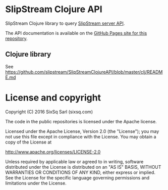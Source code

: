 # SlipStream Clojure API

SlipStream Clojure library to query [SlipStream server API][ss-api].

The API documentation is available on the [GitHub Pages site for this
repository][gh-pages].

## Clojure library

See https://github.com/slipstream/SlipStreamClojureAPI/blob/master/clj/README.md

# License and copyright

Copyright (C) 2016 SixSq Sarl (sixsq.com)

The code in the public repositories is licensed under the Apache
license.

Licensed under the Apache License, Version 2.0 (the "License"); you
may not use this file except in compliance with the License.  You may
obtain a copy of the License at

http://www.apache.org/licenses/LICENSE-2.0

Unless required by applicable law or agreed to in writing, software
distributed under the License is distributed on an "AS IS" BASIS,
WITHOUT WARRANTIES OR CONDITIONS OF ANY KIND, either express or
implied.  See the License for the specific language governing
permissions and limitations under the License.

[gh-pages]: https://slipstream.github.com/SlipStreamClojureAPI 
[ss-api]: http://ssapi.sixsq.com/
